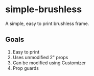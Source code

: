 # simple-brushless
A simple, easy to print brushless frame.

## Goals
1. Easy to print
2. Uses unmodified 2" props
3. Can be modified using Customizer
4. Prop guards
